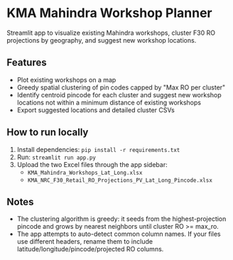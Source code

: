 # KMA Mahindra Workshop Planner

Streamlit app to visualize existing Mahindra workshops, cluster F30 RO projections by geography, and suggest new workshop locations.

## Features
- Plot existing workshops on a map
- Greedy spatial clustering of pin codes capped by "Max RO per cluster"
- Identify centroid pincode for each cluster and suggest new workshop locations not within a minimum distance of existing workshops
- Export suggested locations and detailed cluster CSVs

## How to run locally
1. Install dependencies: `pip install -r requirements.txt`
2. Run: `streamlit run app.py`
3. Upload the two Excel files through the app sidebar:
   - `KMA_Mahindra_Workshops_Lat_Long.xlsx`
   - `KMA_NRC_F30_Retail_RO_Projections_PV_Lat_Long_Pincode.xlsx`

## Notes
- The clustering algorithm is greedy: it seeds from the highest-projection pincode and grows by nearest neighbors until cluster RO >= max_ro.
- The app attempts to auto-detect common column names. If your files use different headers, rename them to include latitude/longitude/pincode/projected RO columns.